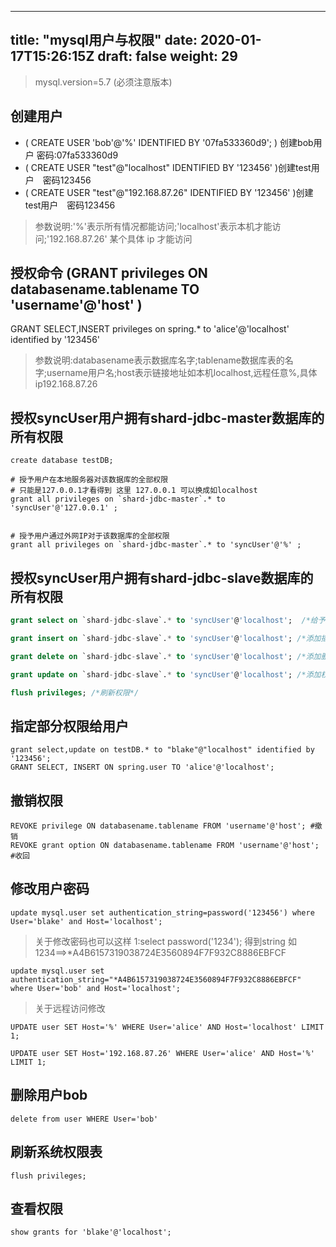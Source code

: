 
---
title: "mysql用户与权限"
date: 2020-01-17T15:26:15Z
draft: false
weight: 29
---


> mysql.version=5.7 (必须注意版本)
## 创建用户
+ ( CREATE USER 'bob'@'%' IDENTIFIED BY '07fa533360d9'; ) 创建bob用户 密码:07fa533360d9
+ ( CREATE USER "test"@"localhost" IDENTIFIED BY '123456' )创建test用户　密码123456
+ ( CREATE USER "test"@"192.168.87.26" IDENTIFIED BY '123456' )创建test用户　密码123456
> 参数说明:'%'表示所有情况都能访问;'localhost'表示本机才能访问;'192.168.87.26' 某个具体 ip 才能访问

## 授权命令 (GRANT privileges ON databasename.tablename TO 'username'@'host' )
GRANT SELECT,INSERT privileges on spring.* to 'alice'@'localhost' identified by '123456'
> 参数说明:databasename表示数据库名字;tablename数据库表的名字;username用户名;host表示链接地址如本机localhost,远程任意%,具体ip192.168.87.26

## 授权syncUser用户拥有shard-jdbc-master数据库的所有权限
```
create database testDB;

# 授予用户在本地服务器对该数据库的全部权限
# 只能是127.0.0.1才看得到 这里 127.0.0.1 可以换成如localhost
grant all privileges on `shard-jdbc-master`.* to 'syncUser'@'127.0.0.1' ;   


# 授予用户通过外网IP对于该数据库的全部权限
grant all privileges on `shard-jdbc-master`.* to 'syncUser'@'%' ;

```


## 授权syncUser用户拥有shard-jdbc-slave数据库的所有权限
```sql
grant select on `shard-jdbc-slave`.* to 'syncUser'@'localhost';  /*给予查询权限*/

grant insert on `shard-jdbc-slave`.* to 'syncUser'@'localhost'; /*添加插入权限*/

grant delete on `shard-jdbc-slave`.* to 'syncUser'@'localhost'; /*添加删除权限*/

grant update on `shard-jdbc-slave`.* to 'syncUser'@'localhost'; /*添加权限*/

flush privileges; /*刷新权限*/
```

## 指定部分权限给用户
```
grant select,update on testDB.* to "blake"@"localhost" identified by '123456';
GRANT SELECT, INSERT ON spring.user TO 'alice'@'localhost'; 
```
## 撤销权限
```
REVOKE privilege ON databasename.tablename FROM 'username'@'host'; #撤销
REVOKE grant option ON databasename.tablename FROM 'username'@'host'; #收回
```

## 修改用户密码
```
update mysql.user set authentication_string=password('123456') where User='blake' and Host='localhost';
```
> 关于修改密码也可以这样
> 1:select password('1234'); 得到string 如1234==>*A4B6157319038724E3560894F7F932C8886EBFCF
```
update mysql.user set authentication_string="*A4B6157319038724E3560894F7F932C8886EBFCF" where User='bob' and Host='localhost';
```
> 关于远程访问修改
```
UPDATE user SET Host='%' WHERE User='alice' AND Host='localhost' LIMIT 1;

UPDATE user SET Host='192.168.87.26' WHERE User='alice' AND Host='%' LIMIT 1;

```

## 删除用户bob
```
delete from user WHERE User='bob'
```

## 刷新系统权限表
```
flush privileges; 
```

## 查看权限
```
show grants for 'blake'@'localhost';
```

